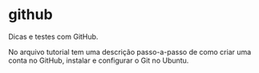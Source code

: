github
======

Dicas e testes com GitHub.

No arquivo tutorial tem uma descrição passo-a-passo de como criar uma conta no GitHub, instalar e configurar o Git no Ubuntu.
